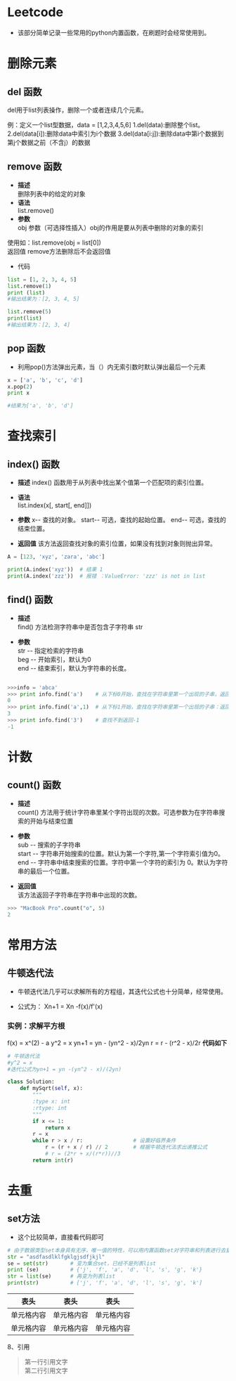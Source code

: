 # Leetcode
- 该部分简单记录一些常用的python内置函数，在刷题时会经常使用到。

# 删除元素
## del 函数

del用于list列表操作，删除一个或者连续几个元素。

例：定义一个list型数据，data = [1,2,3,4,5,6]
1.del(data):删除整个list。
2.del(data[i]):删除data中索引为i个数据
3.del(data[i:j]):删除data中第i个数据到第j个数据之前（不含j）的数据

## remove 函数

- **描述**  
删除列表中的给定的对象
- **语法**  
list.remove()
- **参数**  
obj 参数（可选择性插入）obj的作用是要从列表中删除的对象的索引

使用如：list.remove(obj = list[0])  
返回值
remove方法删除后不会返回值

- 代码
```python
list = [1, 2, 3, 4, 5]
list.remove(1)
print (list)
#输出结果为：[2, 3, 4, 5]

list.remove(5)
print(list)
#输出结果为：[2, 3, 4]
```

## pop 函数

- 利用pop()方法弹出元素，当（）内无索引数时默认弹出最后一个元素

```python
x = ['a', 'b', 'c', 'd']
x.pop(2)
print x

#结果为['a', 'b', 'd']
```

# 查找索引

## index() 函数

- **描述**
index() 函数用于从列表中找出某个值第一个匹配项的索引位置。

- **语法**  
list.index(x[, start[, end]])

- **参数**
x-- 查找的对象。
start-- 可选，查找的起始位置。
end-- 可选，查找的结束位置。

- **返回值**
该方法返回查找对象的索引位置，如果没有找到对象则抛出异常。

```python
A = [123, 'xyz', 'zara', 'abc']

print(A.index('xyz'))  # 结果 1
print(A.index('zzz'))  # 报错 ：ValueError: 'zzz' is not in list
```


## find() 函数

- **描述**  
find() 方法检测字符串中是否包含子字符串 str

- **参数**  
str -- 指定检索的字符串  
beg -- 开始索引，默认为0  
end -- 结束索引，默认为字符串的长度。

```python

>>>info = 'abca'
>>> print info.find('a')    # 从下标0开始，查找在字符串里第一个出现的子串，返回结果：0
0
>>> print info.find('a',1)  # 从下标1开始，查找在字符串里第一个出现的子串：返回结果3
3
>>> print info.find('3')    # 查找不到返回-1
-1

```



# 计数

## count() 函数

- **描述**  
count() 方法用于统计字符串里某个字符出现的次数。可选参数为在字符串搜索的开始与结束位置

- **参数**  
sub -- 搜索的子字符串  
start -- 字符串开始搜索的位置。默认为第一个字符,第一个字符索引值为0。  
end -- 字符串中结束搜索的位置。字符中第一个字符的索引为 0。默认为字符串的最后一个位置。

- **返回值**  
该方法返回子字符串在字符串中出现的次数。

```python
>>> "MacBook Pro".count("o", 5)
2
```

# 常用方法

## 牛顿迭代法
- 牛顿迭代法几乎可以求解所有的方程组，其迭代公式也十分简单，经常使用。

- 公式为： Xn+1 = Xn -f(x)/f'(x)

### 实例：求解平方根

f(x) = x^(2) - a
y^2 = x
yn+1 = yn - (yn^2 - x)/2yn
r = r - (r^2 - x)/2r
**代码如下**
```python
# 牛顿迭代法
#y^2 = x
#迭代公式为yn+1 = yn -(yn^2 - x)/(2yn)

class Solution:
    def mySqrt(self, x):
        """
        :type x: int
        :rtype: int
        """
        if x <= 1:
            return x
        r = x
        while r > x / r:                # 设置好临界条件
            r = (r + x / r) // 2        # 根据牛顿迭代法求出递推公式
            # r = (2*r + x/(r*r))//3
        return int(r)
```


# 去重

## set方法
- 这个比较简单，直接看代码即可
```python
# 由于数据类型set本身具有无序，唯一值的特性，可以用内置函数set对字符串和列表进行去重，挺方便的
str = "asdfasdlklfgklgjsdfjkjl"
se = set(str)       # 变为集合set，已经不是列表list
print (se)          # {'j', 'f', 'a', 'd', 'l', 's', 'g', 'k'}
str = list(se)      # 再变为列表list
print(str)          # ['j', 'f', 'a', 'd', 'l', 's', 'g', 'k']

```


 表头  | 表头  | 表头
 ---- | ----- | ------  
 单元格内容  | 单元格内容 | 单元格内容
 单元格内容  | 单元格内容 | 单元格内容  




8、引用
> 第一行引用文字  
> 第二行引用文字
